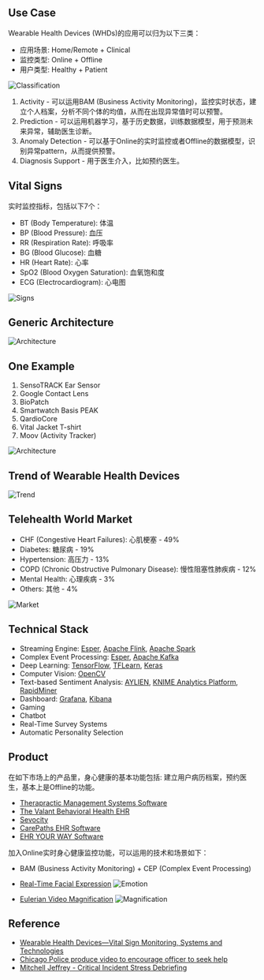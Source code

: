## Use Case
Wearable Health Devices (WHDs)的应用可以归为以下三类：
* 应用场景: Home/Remote + Clinical
* 监控类型: Online + Offline
* 用户类型: Healthy + Patient

![Classification](./images/sensors-18-02414-g001.jpg)

1. Activity - 可以运用BAM (Business Activity Monitoring)，监控实时状态，建立个人档案，分析不同个体的均值，从而在出现异常值时可以预警。
2. Prediction - 可以运用机器学习，基于历史数据，训练数据模型，用于预测未来异常，辅助医生诊断。
3. Anomaly Detection - 可以基于Online的实时监控或者Offline的数据模型，识别异常pattern，从而提供预警。
4. Diagnosis Support - 用于医生介入，比如预约医生。


## Vital Signs
实时监控指标，包括以下7个：
* BT (Body Temperature): 体温
* BP (Blood Pressure): 血压
* RR (Respiration Rate): 呼吸率
* BG (Blood Glucose): 血糖
* HR (Heart Rate): 心率
* SpO2 (Blood Oxygen Saturation): 血氧饱和度
* ECG (Electrocardiogram): 心电图

![Signs](./images/sensors-18-02414-g002.jpg)


## Generic Architecture

![Architecture](./images/sensors-18-02414-g003.jpg)


## One Example
1. SensoTRACK Ear Sensor
2. Google Contact Lens
3. BioPatch
4. Smartwatch Basis PEAK
5. QardioCore
6. Vital Jacket T-shirt
7. Moov (Activity Tracker)

![Architecture](./images/sensors-18-02414-g004.jpg)


## Trend of Wearable Health Devices

![Trend](./images/sensors-18-02414-g007.jpg)


## Telehealth World Market
* CHF (Congestive Heart Failures): 心肌梗塞 - 49%
* Diabetes: 糖尿病 - 19%
* Hypertension: 高压力 - 13%
* COPD (Chronic Obstructive Pulmonary Disease): 慢性阻塞性肺疾病 - 12%
* Mental Health: 心理疾病 - 3%
* Others: 其他 - 4%

![Market](./images/sensors-18-02414-g008.jpg)


## Technical Stack
* Streaming Engine: [Esper](http://www.espertech.com/esper/), [Apache Flink](https://flink.apache.org/), [Apache Spark](https://spark.apache.org/)
* Complex Event Processing: [Esper](http://www.espertech.com/esper/), [Apache Kafka](https://kafka.apache.org/)
* Deep Learning: [TensorFlow](https://www.tensorflow.org/), [TFLearn](http://tflearn.org/), [Keras](https://keras.io/)
* Computer Vision: [OpenCV](https://opencv.org/)
* Text-based Sentiment Analysis: [AYLIEN](https://aylien.com/), [KNIME Analytics Platform](https://www.knime.com/), [RapidMiner](https://rapidminer.com/)
* Dashboard: [Grafana](https://grafana.com/), [Kibana](https://www.elastic.co/products/kibana)
* Gaming
* Chatbot
* Real-Time Survey Systems
* Automatic Personality Selection


## Product
在如下市场上的产品里，身心健康的基本功能包括: 建立用户病历档案，预约医生，基本上是Offline的功能。
* [Therapractic Management Systems Software](https://www.softwareadvice.com/medical/therapractic-management-system-profile/)
* [The Valant Behavioral Health EHR](https://www.softwareadvice.com/mental-health/valant-profile/)
* [Sevocity](https://www.softwareadvice.com/mental-health/sevocity-profile/)
* [CarePaths EHR Software](https://www.softwareadvice.com/mental-health/carepaths-profile/)
* [EHR YOUR WAY Software](https://www.softwareadvice.com/mental-health/ehryourway-profile/)

加入Online实时身心健康监控功能，可以运用的技术和场景如下：
* BAM (Business Activity Monitoring) + CEP (Complex Event Processing)
* [Real-Time Facial Expression](https://sefiks.com/2018/01/10/real-time-facial-expression-recognition-on-streaming-data/)
![Emotion](./images/emotion-ai.png)

* [Eulerian Video Magnification](https://people.csail.mit.edu/mrub/vidmag/)
![Magnification](./images/vidmagteaser.jpg)


## Reference
* [Wearable Health Devices—Vital Sign Monitoring, Systems and Technologies](https://www.ncbi.nlm.nih.gov/pmc/articles/PMC6111409/)
* [Chicago Police produce video to encourage officer to seek help](https://www.chicagotribune.com/news/breaking/116237042-132.html)
* [Mitchell Jeffrey - Critical Incident Stress Debriefing](http://www.info-trauma.org/flash/media-f/mitchellCriticalIncidentStressDebriefing.pdf)